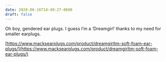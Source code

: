 ```yaml
---
date: 2020-06-16T14:49:27-0600
draft: false
---
```


Oh boy, gendered ear plugs. I guess I’m a ‘Dreamgirl’ thanks to my need for smaller earplugs.

[https://www.macksearplugs.com/product/dreamgirltm-soft-foam-ear-plugs/](https://www.macksearplugs.com/product/dreamgirltm-soft-foam-ear-plugs/)

